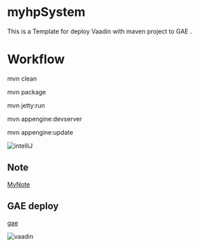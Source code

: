 myhpSystem
==============

This is a Template for deploy Vaadin with maven project to GAE .

Workflow
========

mvn clean

mvn package

mvn jetty:run

mvn appengine:devserver

mvn appengine:update

![intelliJ](https://dl.dropboxusercontent.com/u/47510080/markdown/share/Screen%20Shot%202015-08-16%20at%203.34.01%20AM.png)

Note
-------------------------

[MyNote](https://www.evernote.com/l/ATALQhIx1cZJaa_WiXUgb-S8EOrm0vksx8c)


GAE deploy
-------------------------

[gae](http://myhp-1022.appspot.com/)


![vaadin](https://dl.dropboxusercontent.com/u/47510080/markdown/share/Screen%20Shot%202015-08-16%20at%203.39.05%20AM.png)
